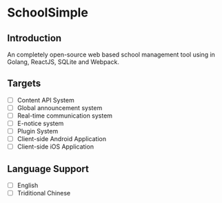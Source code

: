 SchoolSimple
============

## Introduction
An completely open-source web based school management tool using in Golang, ReactJS, SQLite and Webpack.

## Targets
 * [ ] Content API System
 * [ ] Global announcement system
 * [ ] Real-time communication system
 * [ ] E-notice system
 * [ ] Plugin System
 * [ ] Client-side Android Application
 * [ ] Client-side iOS Application

## Language Support
 * [ ] English
 * [ ] Triditional Chinese
